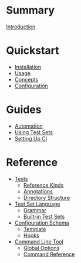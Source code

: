 # Summary
[Introduction](./README.md)

# Quickstart
- [Installation](./quickstart/install.md)
- [Usage](./quickstart/usage.md)
- [Concepts]()
- [Configuration]()

# Guides
- [Automation]()
- [Using Test Sets](./guides/test-sets.md)
- [Setting Up CI](./guides/ci.md)

# Reference
- [Tests]()
  - [Reference Kinds]()
  - [Annotations]()
  - [Directory Structure]()
- [Test Set Language](./reference/test-sets/README.md)
  - [Grammar](./reference/test-sets/grammar.md)
  - [Built-in Test Sets](./reference/test-sets/built-in.md)
- [Configuration Schema]()
  - [Template]()
  - [Hooks]()
- [Command Line Tool]()
  - [Global Options]()
  - [Command Reference]()
